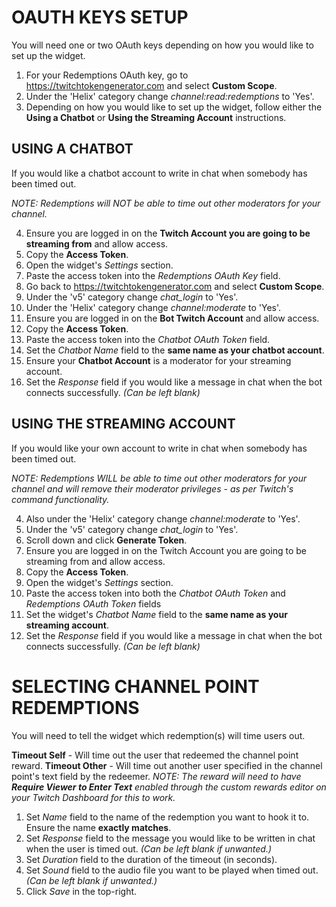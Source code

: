# OAUTH KEYS SETUP
You will need one or two OAuth keys depending on how you would like to set up the widget.

1. For your Redemptions OAuth key, go to https://twitchtokengenerator.com and select **Custom Scope**.
2. Under the 'Helix' category change *channel:read:redemptions* to 'Yes'.
3. Depending on how you would like to set up the widget, follow either the **Using a Chatbot** or **Using the Streaming Account** instructions.

## USING A CHATBOT
If you would like a chatbot account to write in chat when somebody has been timed out.

*NOTE: Redemptions will NOT be able to time out other moderators for your channel.*

4. Ensure you are logged in on the **Twitch Account you are going to be streaming from** and allow access.
5. Copy the **Access Token**.
6. Open the widget's *Settings* section.  
7. Paste the access token into the *Redemptions OAuth Key* field.
8. Go back to https://twitchtokengenerator.com and select **Custom Scope**.
9. Under the 'v5' category change *chat_login* to 'Yes'.
10. Under the 'Helix' category change *channel:moderate* to 'Yes'.
11. Ensure you are logged in on the **Bot Twitch Account** and allow access.
12. Copy the **Access Token**.
13. Paste the access token into the *Chatbot OAuth Token* field.
14. Set the *Chatbot Name* field to the **same name as your chatbot account**.
15. Ensure your **Chatbot Account** is a moderator for your streaming account.
16. Set the *Response* field if you would like a message in chat when the bot connects successfully. *(Can be left blank)*

## USING THE STREAMING ACCOUNT
If you would like your own account to write in chat when somebody has been timed out.

*NOTE: Redemptions WILL be able to time out other moderators for your channel and will remove their moderator privileges - as per Twitch's command functionality.*

4. Also under the 'Helix' category change *channel:moderate* to 'Yes'.
5. Under the 'v5' category change *chat_login* to 'Yes'.
6. Scroll down and click **Generate Token**.
7. Ensure you are logged in on the Twitch Account you are going to be streaming from and allow access.
8. Copy the **Access Token**.
9. Open the widget's *Settings* section.
10. Paste the access token into both the *Chatbot OAuth Token* and *Redemptions OAuth Token* fields
11. Set the widget's *Chatbot Name* field to the **same name as your streaming account**.
12. Set the *Response* field if you would like a message in chat when the bot connects successfully. *(Can be left blank)*

# SELECTING CHANNEL POINT REDEMPTIONS
You will need to tell the widget which redemption(s) will time users out.

**Timeout Self** - Will time out the user that redeemed the channel point reward.
**Timeout Other** - Will time out another user specified in the channel point's text field by the redeemer. *NOTE: The reward will need to have **Require Viewer to Enter Text** enabled through the custom rewards editor on your Twitch Dashboard for this to work.*

1. Set *Name* field to the name of the redemption you want to hook it to. Ensure the name **exactly matches**.
2. Set *Response* field to the message you would like to be written in chat when the user is timed out. *(Can be left blank if unwanted.)*
3. Set *Duration* field to the duration of the timeout (in seconds).
4. Set *Sound* field to the audio file you want to be played when timed out. *(Can be left blank if unwanted.)*
5. Click *Save* in the top-right.
